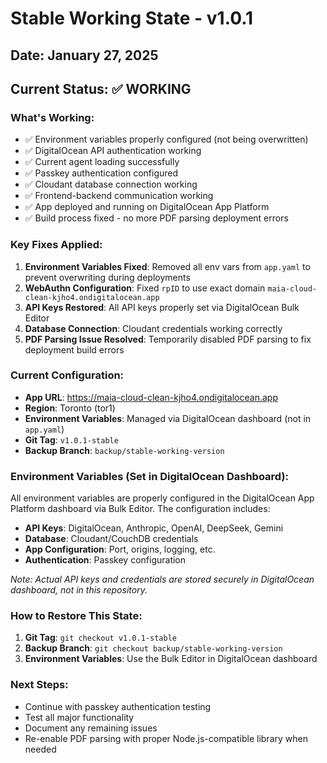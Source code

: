 # Stable Working State - v1.0.1

## Date: January 27, 2025

## Current Status: ✅ WORKING

### What's Working:
- ✅ Environment variables properly configured (not being overwritten)
- ✅ DigitalOcean API authentication working
- ✅ Current agent loading successfully
- ✅ Passkey authentication configured
- ✅ Cloudant database connection working
- ✅ Frontend-backend communication working
- ✅ App deployed and running on DigitalOcean App Platform
- ✅ Build process fixed - no more PDF parsing deployment errors

### Key Fixes Applied:
1. **Environment Variables Fixed**: Removed all env vars from `app.yaml` to prevent overwriting during deployments
2. **WebAuthn Configuration**: Fixed `rpID` to use exact domain `maia-cloud-clean-kjho4.ondigitalocean.app`
3. **API Keys Restored**: All API keys properly set via DigitalOcean Bulk Editor
4. **Database Connection**: Cloudant credentials working correctly
5. **PDF Parsing Issue Resolved**: Temporarily disabled PDF parsing to fix deployment build errors

### Current Configuration:
- **App URL**: https://maia-cloud-clean-kjho4.ondigitalocean.app
- **Region**: Toronto (tor1)
- **Environment Variables**: Managed via DigitalOcean dashboard (not in `app.yaml`)
- **Git Tag**: `v1.0.1-stable`
- **Backup Branch**: `backup/stable-working-version`

### Environment Variables (Set in DigitalOcean Dashboard):
All environment variables are properly configured in the DigitalOcean App Platform dashboard via Bulk Editor. The configuration includes:

- **API Keys**: DigitalOcean, Anthropic, OpenAI, DeepSeek, Gemini
- **Database**: Cloudant/CouchDB credentials
- **App Configuration**: Port, origins, logging, etc.
- **Authentication**: Passkey configuration

*Note: Actual API keys and credentials are stored securely in DigitalOcean dashboard, not in this repository.*

### How to Restore This State:
1. **Git Tag**: `git checkout v1.0.1-stable`
2. **Backup Branch**: `git checkout backup/stable-working-version`
3. **Environment Variables**: Use the Bulk Editor in DigitalOcean dashboard

### Next Steps:
- Continue with passkey authentication testing
- Test all major functionality
- Document any remaining issues
- Re-enable PDF parsing with proper Node.js-compatible library when needed 